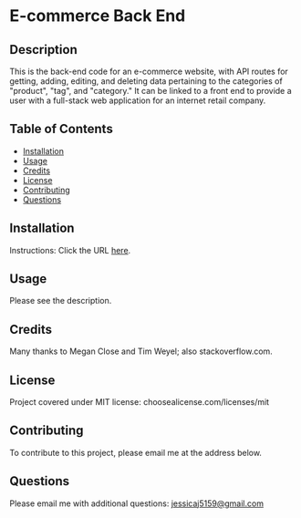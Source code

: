 # E-commerce Back End 

## Description
This is the back-end code for an e-commerce website, with API routes for getting, adding, editing, and deleting data pertaining to the categories of "product", "tag", and "category." It can be linked to a front end to provide a user with a full-stack web application for an internet retail company. 

## Table of Contents
* [Installation](#installation)
* [Usage](#usage)
* [Credits](#credits)
* [License](#license)
* [Contributing](#contributing)
* [Questions](#Questions)
  

## Installation
Instructions:
Click the URL [here](https://drive.google.com/file/d/1t3TCRmhH-sFyejV8Mku44G1lY6xtqFgb/preview).

## Usage
Please see the description.

## Credits
Many thanks to Megan Close and Tim Weyel; also stackoverflow.com.

## License
Project covered under MIT license: choosealicense.com/licenses/mit

## Contributing
To contribute to this project, please email me at the address below. 

## Questions  

Please email me with additional questions: jessicaj5159@gmail.com